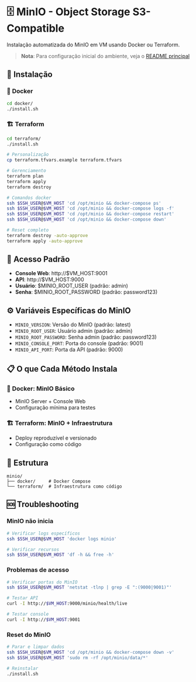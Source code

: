 # 🗄️ MinIO - Object Storage S3-Compatible

Instalação automatizada do MinIO em VM usando Docker ou Terraform.

> **Nota**: Para configuração inicial do ambiente, veja o [README principal](../README.md)

## 🚀 Instalação

### 🐳 **Docker**

```bash
cd docker/
./install.sh
```

### 🏗️ **Terraform**

```bash
cd terraform/
./install.sh
```

```bash
# Personalização
cp terraform.tfvars.example terraform.tfvars

# Gerenciamento
terraform plan
terraform apply
terraform destroy

# Comandos docker
ssh $SSH_USER@$VM_HOST 'cd /opt/minio && docker-compose ps'
ssh $SSH_USER@$VM_HOST 'cd /opt/minio && docker-compose logs -f'
ssh $SSH_USER@$VM_HOST 'cd /opt/minio && docker-compose restart'
ssh $SSH_USER@$VM_HOST 'cd /opt/minio && docker-compose down'

# Reset completo
terraform destroy -auto-approve
terraform apply -auto-approve
```

## 🔑 Acesso Padrão

- **Console Web**: http://$VM_HOST:9001
- **API**: http://$VM_HOST:9000
- **Usuário**: $MINIO_ROOT_USER (padrão: admin)
- **Senha**: $MINIO_ROOT_PASSWORD (padrão: password123)

## ⚙️ Variáveis Específicas do MinIO

- `MINIO_VERSION`: Versão do MinIO (padrão: latest)
- `MINIO_ROOT_USER`: Usuário admin (padrão: admin)
- `MINIO_ROOT_PASSWORD`: Senha admin (padrão: password123)
- `MINIO_CONSOLE_PORT`: Porta do console (padrão: 9001)
- `MINIO_API_PORT`: Porta da API (padrão: 9000)

## 📋 O que Cada Método Instala

### 🐳 **Docker**: MinIO Básico

- MinIO Server + Console Web
- Configuração mínima para testes

### 🏗️ **Terraform**: MinIO + Infraestrutura

- Deploy reproduzível e versionado
- Configuração como código

## 📁 Estrutura

```
minio/
├── docker/     # Docker Compose
└── terraform/  # Infraestrutura como código
```

## 🆘 Troubleshooting

### MinIO não inicia

```bash
# Verificar logs específicos
ssh $SSH_USER@$VM_HOST 'docker logs minio'

# Verificar recursos
ssh $SSH_USER@$VM_HOST 'df -h && free -h'
```

### Problemas de acesso

```bash
# Verificar portas do MinIO
ssh $SSH_USER@$VM_HOST 'netstat -tlnp | grep -E ":(9000|9001)"'

# Testar API
curl -I http://$VM_HOST:9000/minio/health/live

# Testar console
curl -I http://$VM_HOST:9001
```

### Reset do MinIO

```bash
# Parar e limpar dados
ssh $SSH_USER@$VM_HOST 'cd /opt/minio && docker-compose down -v'
ssh $SSH_USER@$VM_HOST 'sudo rm -rf /opt/minio/data/*'

# Reinstalar
./install.sh
```
